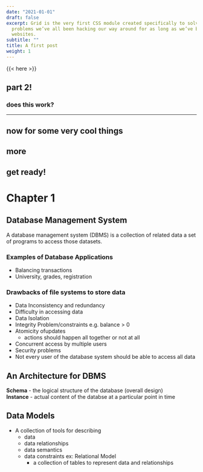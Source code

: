 ```yaml
---
date: "2021-01-01"
draft: false
excerpt: Grid is the very first CSS module created specifically to solve the layout
  problems we’ve all been hacking our way around for as long as we’ve been making
  websites.
subtitle: ""
title: A first post
weight: 1
---
```

{{< here >}}


## part 2!

### does this work?

---

## now for some very cool things

## more

## get ready!


# Chapter 1

## Database Management System
A database management system (DBMS) is a collection of related data a set of programs to access those datasets.

### Examples of Database Applications
  - Balancing transactions
  - University, grades, registration

### Drawbacks of file systems to store data
  - Data Inconsistency and redundancy
  - Difficulty in accessing data
  - Data Isolation
  - Integrity Problem/constraints e.g. balance > 0
  - Atomicity ofupdates
    - actions should happen all together or not at all
  - Concurrent access by multiple users
  - Security problems
  -   Not every user of the database system should be able to access all data


## An Architecture for DBMS
<Insert image>

**Schema** - the logical structure of the database (overall design)  <br />
**Instance** - actual content of the databse at a particular point in time
  
## Data Models
  - A collection of tools for describing
    - data
    - data relationships
    - data semantics
    - data constraints
    ex: Relational Model
      - a collection of tables to represent data and relationships
  
